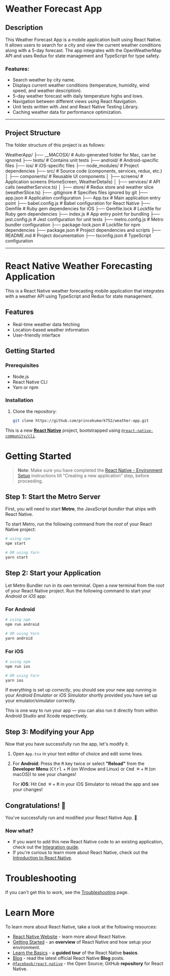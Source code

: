 # Weather Forecast App

## Description

This Weather Forecast App is a mobile application built using React Native. It allows users to search for a city and view the current weather conditions along with a 5-day forecast. The app integrates with the OpenWeatherMap API and uses Redux for state management and TypeScript for type safety.

### Features:
- Search weather by city name.
- Displays current weather conditions (temperature, humidity, wind speed, and weather description).
- 5-day weather forecast with daily temperature highs and lows.
- Navigation between different views using React Navigation.
- Unit tests written with Jest and React Native Testing Library.
- Caching weather data for performance optimization.

---

## Project Structure

The folder structure of this project is as follows:

WeatherApp/ ├── __MACOSX/ # Auto-generated folder for Mac, can be ignored ├── tests/ # Contains unit tests ├── android/ # Android-specific files ├── ios/ # iOS-specific files ├── node_modules/ # Project dependencies ├── src/ # Source code (components, services, redux, etc.) │ ├── components/ # Reusable UI components │ ├── screens/ # Application screens (HomeScreen, WeatherDetails) │ ├── services/ # API calls (weatherService.ts) │ ├── store/ # Redux store and weather slice (weatherSlice.ts) ├── .gitignore # Specifies files ignored by git ├── app.json # Application configuration ├── App.tsx # Main application entry point ├── babel.config.js # Babel configuration for React Native ├── Gemfile # Ruby gem dependencies for iOS ├── Gemfile.lock # Lockfile for Ruby gem dependencies ├── index.js # App entry point for bundling ├── jest.config.js # Jest configuration for unit tests ├── metro.config.js # Metro bundler configuration ├── package-lock.json # Lockfile for npm dependencies ├── package.json # Project dependencies and scripts ├── README.md # Project documentation ├── tsconfig.json # TypeScript configuration


---

# React Native Weather Forecasting Application

This is a React Native weather forecasting mobile application that integrates with a weather API using TypeScript and Redux for state management.

## Features

- Real-time weather data fetching
- Location-based weather information
- User-friendly interface

## Getting Started

### Prerequisites

- Node.js
- React Native CLI
- Yarn or npm

### Installation

1. Clone the repository:
   ```bash
   git clone https://github.com/princekumark752/weather-app.git


This is a new [**React Native**](https://reactnative.dev) project, bootstrapped using [`@react-native-community/cli`](https://github.com/react-native-community/cli).

# Getting Started

>**Note**: Make sure you have completed the [React Native - Environment Setup](https://reactnative.dev/docs/environment-setup) instructions till "Creating a new application" step, before proceeding.

## Step 1: Start the Metro Server

First, you will need to start **Metro**, the JavaScript _bundler_ that ships _with_ React Native.

To start Metro, run the following command from the _root_ of your React Native project:

```bash
# using npm
npm start

# OR using Yarn
yarn start
```

## Step 2: Start your Application

Let Metro Bundler run in its _own_ terminal. Open a _new_ terminal from the _root_ of your React Native project. Run the following command to start your _Android_ or _iOS_ app:

### For Android

```bash
# using npm
npm run android

# OR using Yarn
yarn android
```

### For iOS

```bash
# using npm
npm run ios

# OR using Yarn
yarn ios
```

If everything is set up _correctly_, you should see your new app running in your _Android Emulator_ or _iOS Simulator_ shortly provided you have set up your emulator/simulator correctly.

This is one way to run your app — you can also run it directly from within Android Studio and Xcode respectively.

## Step 3: Modifying your App

Now that you have successfully run the app, let's modify it.

1. Open `App.tsx` in your text editor of choice and edit some lines.
2. For **Android**: Press the <kbd>R</kbd> key twice or select **"Reload"** from the **Developer Menu** (<kbd>Ctrl</kbd> + <kbd>M</kbd> (on Window and Linux) or <kbd>Cmd ⌘</kbd> + <kbd>M</kbd> (on macOS)) to see your changes!

   For **iOS**: Hit <kbd>Cmd ⌘</kbd> + <kbd>R</kbd> in your iOS Simulator to reload the app and see your changes!

## Congratulations! :tada:

You've successfully run and modified your React Native App. :partying_face:

### Now what?

- If you want to add this new React Native code to an existing application, check out the [Integration guide](https://reactnative.dev/docs/integration-with-existing-apps).
- If you're curious to learn more about React Native, check out the [Introduction to React Native](https://reactnative.dev/docs/getting-started).

# Troubleshooting

If you can't get this to work, see the [Troubleshooting](https://reactnative.dev/docs/troubleshooting) page.

# Learn More

To learn more about React Native, take a look at the following resources:

- [React Native Website](https://reactnative.dev) - learn more about React Native.
- [Getting Started](https://reactnative.dev/docs/environment-setup) - an **overview** of React Native and how setup your environment.
- [Learn the Basics](https://reactnative.dev/docs/getting-started) - a **guided tour** of the React Native **basics**.
- [Blog](https://reactnative.dev/blog) - read the latest official React Native **Blog** posts.
- [`@facebook/react-native`](https://github.com/facebook/react-native) - the Open Source; GitHub **repository** for React Native.

